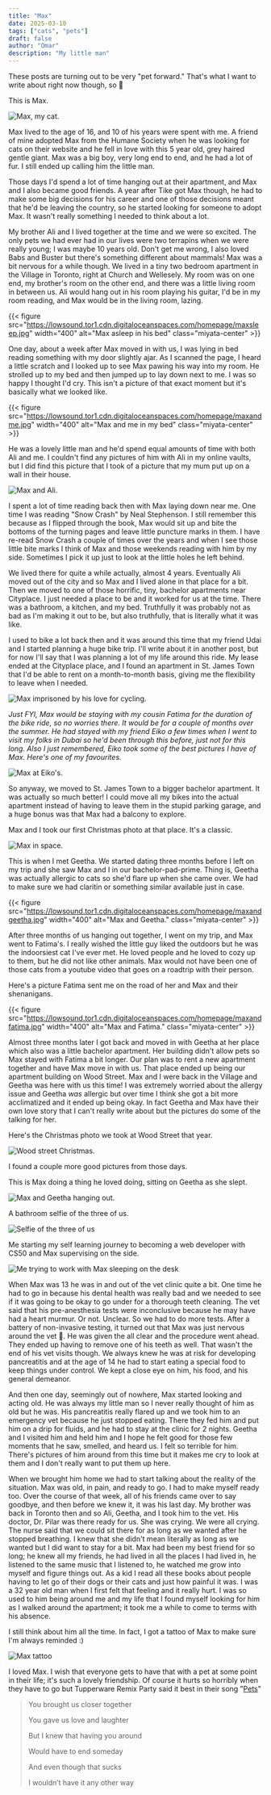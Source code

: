 ```yaml
---
title: "Max"
date: 2025-03-10
tags: ["cats", "pets"]
draft: false
author: "Omar"
description: "My little man"
---
```


These posts are turning out to be very "pet forward." That's what I want to write about right now though, so 🤷

This is Max.

![Max, my cat.](https://lowsound.tor1.cdn.digitaloceanspaces.com/homepage/maxprofileconv.jpg)

Max lived to the age of 16, and 10 of his years were spent with me. A friend of mine adopted Max from the Humane Society when he was looking for cats on their website and he fell in love with this 5 year old, grey haired gentle giant. Max was a big boy, very long end to end, and he had a lot of fur. I still ended up calling him the little man. 

Those days I'd spend a lot of time hanging out at their apartment, and Max and I also became good friends. A year after Tike got Max though, he had to make some big decisions for his career and one of those decisions meant that he'd be leaving the country, so he started looking for someone to adopt Max. It wasn't really something I needed to think about a lot.

My brother Ali and I lived together at the time and we were so excited. The only pets we had ever had in our lives were two terrapins when we were really young; I was maybe 10 years old. Don't get me wrong, I also loved Babs and Buster but there's something different about mammals! Max was a bit nervous for a while though. We lived in a tiny two bedroom apartment in the Village in Toronto, right at Church and Wellesely. My room was on one end, my brother's room on the other end, and there was a little living room in between us. Ali would hang out in his room playing his guitar, I'd be in my room reading, and Max would be in the living room, lazing.

{{< figure src="https://lowsound.tor1.cdn.digitaloceanspaces.com/homepage/maxsleep.jpg" width="400" alt="Max asleep in his bed" class="miyata-center" >}}


One day, about a week after Max moved in with us, I was lying in bed reading something with my door slightly ajar. As I scanned the page, I heard a little scratch and I looked up to see Max pawing his way into my room. He strolled up to my bed and then jumped up to lay down next to me. I was so happy I thought I'd cry. This isn't a picture of that exact moment but it's basically what we looked like.

{{< figure src="https://lowsound.tor1.cdn.digitaloceanspaces.com/homepage/maxandme.jpg" width="400" alt="Max and me in my bed" class="miyata-center" >}}

He was a lovely little man and he'd spend equal amounts of time with both Ali and me. I couldn't find any pictures of him with Ali in my online vaults, but I did find this picture that I took of a picture that my mum put up on a wall in their house.

![Max and Ali.](https://lowsound.tor1.cdn.digitaloceanspaces.com/homepage/maxandali.jpg)

I spent a lot of time reading back then with Max laying down near me. One time I was reading "Snow Crash" by Neal Stephenson. I still remember this because as I flipped through the book, Max would sit up and bite the bottoms of the turning pages and leave little puncture marks in them. I have re-read Snow Crash a couple of times over the years and when I see those little bite marks I think of Max and those weekends reading with him by my side. Sometimes I pick it up just to look at the little holes he left behind.

We lived there for quite a while actually, almost 4 years. Eventually Ali moved out of the city and so Max and I lived alone in that place for a bit. Then we moved to one of those horrific, tiny, bachelor apartments near Cityplace. I just needed a place to be and it worked for us at the time. There was a bathroom, a kitchen, and my bed. Truthfully it was probably not as bad as I'm making it out to be, but also truthfully, that is literally what it was like. 

I used to bike a lot back then and it was around this time that my friend Udai and I started planning a huge bike trip. I'll write about it in another post, but for now I'll say that I was planning a lot of my life around this ride. My lease ended at the Cityplace place, and I found an apartment in St. James Town that I'd be able to rent on a month-to-month basis, giving me the flexibility to leave when I needed.

![Max imprisoned by his love for cycling.](https://lowsound.tor1.cdn.digitaloceanspaces.com/homepage/maxbike.jpg)

*Just FYI, Max would be staying with my cousin Fatima for the duration of the bike ride, so no worries there. It would be for a couple of months over the summer. He had stayed with my friend Eiko a few times when I went to visit my folks in Dubai so he'd been through this before, just not for this long. Also I just remembered, Eiko took some of the best pictures I have of Max. Here's one of my favourites.*

![Max at Eiko's.](https://lowsound.tor1.cdn.digitaloceanspaces.com/homepage/maxateikos.jpg)

So anyway, we moved to St. James Town to a bigger bachelor apartment. It was actually so much better! I could move all my bikes into the actual apartment instead of having to leave them in the stupid parking garage, and a huge bonus was that Max had a balcony to explore.

Max and I took our first Christmas photo at that place. It's a classic.

![Max in space.](https://lowsound.tor1.cdn.digitaloceanspaces.com/homepage/maxspace.jpg)

This is when I met Geetha. We started dating three months before I left on my trip and she saw Max and I in our bachelor-pad-prime. Thing is, Geetha was actually allergic to cats so she'd flare up when she came over. We had to make sure we had claritin or something similar available just in case.

{{< figure src="https://lowsound.tor1.cdn.digitaloceanspaces.com/homepage/maxandgeetha.jpg" width="400" alt="Max and Geetha." class="miyata-center" >}}

After three months of us hanging out together, I went on my trip, and Max went to Fatima's. I really wished the little guy liked the outdoors but he was the indoorsiest cat I've ever met. He loved people and he loved to cozy up to them, but he did not like other animals. Max would not have been one of those cats from a youtube video that goes on a roadtrip with their person. 

Here's a picture Fatima sent me on the road of her and Max and their shenanigans.

{{< figure src="https://lowsound.tor1.cdn.digitaloceanspaces.com/homepage/maxandfatima.jpg" width="400" alt="Max and Fatima." class="miyata-center" >}}

Almost three months later I got back and moved in with Geetha at her place which also was a little bachelor apartment. Her building didn't allow pets so Max stayed with Fatima a bit longer. Our plan was to rent a new apartment together and have Max move in with us. That place ended up being our apartment building on Wood Street. Max and I were back in the Village and Geetha was here with us this time! I was extremely worried about the allergy issue and Geetha *was* allergic but over time I think she got a bit more acclimatized and it ended up being okay. In fact Geetha and Max have their own love story that I can't really write about but the pictures do some of the talking for her.

Here's the Christmas photo we took at Wood Street that year.

![Wood street Christmas.](https://lowsound.tor1.cdn.digitaloceanspaces.com/homepage/maxchristmas.jpg)

I found a couple more good pictures from those days.

This is Max doing a thing he loved doing, sitting on Geetha as she slept.

![Max and Geetha hanging out.](https://lowsound.tor1.cdn.digitaloceanspaces.com/homepage/maxongeetha.jpg)

A bathroom selfie of the three of us.

![Selfie of the three of us](https://lowsound.tor1.cdn.digitaloceanspaces.com/homepage/maxandusconv.jpg)

Me starting my self learning journey to becoming a web developer with CS50 and Max supervising on the side.

![Me trying to work with Max sleeping on the desk](https://lowsound.tor1.cdn.digitaloceanspaces.com/homepage/maxandmelearningconv.jpg)

When Max was 13 he was in and out of the vet clinic quite a bit. One time he had to go in because his dental health was really bad and we needed to see if it was going to be okay to go under for a thorough teeth cleaning. The vet said that his pre-anesthesia tests were inconclusive because he may have had a heart murmur. Or not. Unclear. So we had to do more tests. After a battery of non-invasive testing, it turned out that Max was just nervous around the vet 🤦. He was given the all clear and the procedure went ahead. They ended up having to remove one of his teeth as well. That wasn't the end of his vet visits though. We always knew he was at risk for developing pancreatitis and at the age of 14 he had to start eating a special food to keep things under control. We kept a close eye on him, his food, and his general demeanor.

And then one day, seemingly out of nowhere, Max started looking and acting old. He was always my little man so I never really thought of him as old but he was. His pancreatitis really flared up and we took him to an emergency vet because he just stopped eating. There they fed him and put him on a drip for fluids, and he had to stay at the clinic for 2 nights. Geetha and I visited him and held him and I hope he felt good for those few moments that he saw, smelled, and heard us. I felt so terrible for him. There's pictures of him around from this time but it makes me cry to look at them and I don't really want to put them up here.

When we brought him home we had to start talking about the reality of the situation. Max was old, in pain, and ready to go. I had to make myself ready too. Over the course of that week, all of his friends came over to say goodbye, and then before we knew it, it was his last day. My brother was back in Toronto then and so Ali, Geetha, and I took him to the vet. His doctor, Dr. Pilar was there ready for us. She was crying. We were all crying. The nurse said that we could sit there for as long as we wanted after he stopped breathing. I knew that she didn't mean literally as long as we wanted but I did want to stay for a bit. Max had been my best friend for so long; he knew all my friends, he had lived in all the places I had lived in, he listened to the same music that I listened to, he watched me grow into myself and figure things out. As a kid I read all these books about people having to let go of their dogs or their cats and just how painful it was. I was a 32 year old man when I first felt that feeling and it really hurt. I was so used to him being around me and my life that I found myself looking for him as I walked around the apartment; it took me a while to come to terms with his absence.

I still think about him all the time. In fact, I got a tattoo of Max to make sure I'm always reminded :)

![Max tattoo](https://lowsound.tor1.cdn.digitaloceanspaces.com/homepage/maxtattooconv.jpg)

I loved Max. I wish that everyone gets to have that with a pet at some point in their life; it's such a lovely friendship. Of course it hurts so horribly when they have to go but Tupperware Remix Party said it best in their song "[Pets](https://www.youtube.com/watch?v=vQJ0TBIAMXI)"

> You brought us closer together
>
> You gave us love and laughter
>
> But I knew that having you around
>
> Would have to end someday
>
> And even though that sucks
>
>I wouldn’t have it any other way
